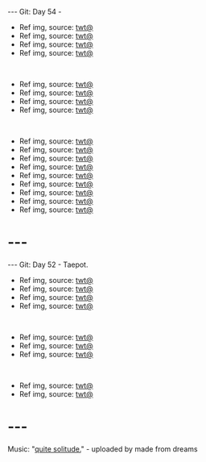 
--- Git: Day 54 - 

- Ref img, source: [twt@](https://x.com/natsume0v0/status/1813596320571302027)
- Ref img, source: [twt@](https://x.com/TheMMAlien/status/1813306146847101228)
- Ref img, source: [twt@](https://x.com/1000_mikan/status/1813451209774354463) 
- Ref img, source: [twt@](https://x.com/kirakosarin/status/1813721344443638269)

<br/>

- Ref img, source: [twt@](https://x.com/710wonderdev/status/1813803809757593759)
- Ref img, source: [twt@](https://x.com/JustJydn/status/1813707697839305151)
- Ref img, source: [twt@](https://x.com/hrtapp/status/1813662811341615343)
- Ref img, source: [twt@](https://x.com/renatairl/status/1813571467214455192)

<br/>

- Ref img, source: [twt@](https://x.com/MarcoGrandFleet/status/1813525166418247846)
- Ref img, source: [twt@](https://x.com/Justin96636/status/1813826711274086732)
- Ref img, source: [twt@](https://x.com/hrtapp/status/1813782982764966106)
- Ref img, source: [twt@](https://x.com/kiyiromi/status/1813751615712837988)
- Ref img, source: [twt@](https://x.com/s8n/status/1813574430632681743)
- Ref img, source: [twt@](https://x.com/HawkTuahGirl24/status/1813666481927778567)
- Ref img, source: [twt@](https://x.com/pewpiece/status/1813771931927408792)
- Ref img, source: [twt@](https://x.com/pewpiece/status/1813868695787352509)
- Ref img, source: [twt@](https://x.com/GAx5jx8Lsq4mBIn/status/1813858748688978195)

# ---

--- Git: Day 52 - Taepot.

- Ref img, source: [twt@](https://x.com/PT_CROW/status/1813463160759939301)
- Ref img, source: [twt@](https://x.com/Kuroneko__x/status/1813074988435407071)
- Ref img, source: [twt@](https://x.com/ShitpostGate/status/1813476229451862341) 
- Ref img, source: [twt@](https://x.com/CeoofRomcom/status/1813281729299292266)

<br/>

- Ref img, source: [twt@](https://x.com/TopGyaru/status/1813273421624799428)
- Ref img, source: [twt@](https://x.com/GAx5jx8Lsq4mBIn/status/1813529831793123474)
- Ref img, source: [twt@](https://x.com/Aunty_TeeTee/status/1812820795619459202)

<br/>

- Ref img, source: [twt@](https://x.com/GAx5jx8Lsq4mBIn/status/1813245615532613859)
- Ref img, source: [twt@](https://x.com/Kuroneko__x/status/1765747416144265687)

# ---
 Music: "[quite solitude.](https://www.youtube.com/watch?v=DFuFDdL9sl4)" - uploaded by made from dreams
